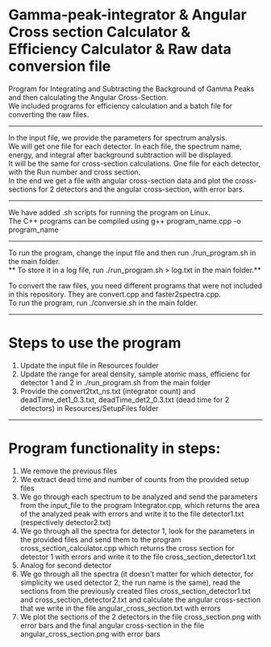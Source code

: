# Gamma-peak-integrator & Angular Cross section Calculator & Efficiency Calculator & Raw data conversion file
Program for Integrating and Subtracting the Background of Gamma Peaks and then calculating the Angular Cross-Section.  
We included programs for efficiency calculation and a batch file for converting the raw files.

----------------------------------------------------------------------------------------------------------------------------------------------------------------------------------------------------------------

In the input file, we provide the parameters for spectrum analysis.  
We will get one file for each detector. In each file, the spectrum name, energy, and integral after background subtraction will be displayed.  
It will be the same for cross-section calculations. One file for each detector, with the Run number and cross section.  
In the end we get a file with angular cross-section data and plot the cross-sections for 2 detectors and the angular cross-section, with error bars.  

----------------------------------------------------------------------------------------------------------------------------------------------------------------------------------------------------------------

We have added .sh scripts for running the program on Linux.  
The C++ programs can be compiled using g++ program_name.cpp -o program_name  

----------------------------------------------------------------------------------------------------------------------------------------------------------------------------------------------------------------

To run the program, change the input file and then run ./run_program.sh in the main folder.  
** To store it in a log file, run ./run_program.sh > log.txt in the main folder.**  

To convert the raw files, you need different programs that were not included in this repository. They are convert.cpp and faster2spectra.cpp.  
To run the program, run ./conversie.sh in the main folder.  

----------------------------------------------------------------------------------------------------------------------------------------------------------------------------------------------------------------

# Steps to use the program

1. Update the input file in Resources foulder
2. Update the range for areal density, sample atomic mass, efficienc for detector 1 and 2 in ./run_program.sh from the main folder
3. Provide the convert2txt_ns.txt (integrator count) and deadTime_det1_0.3.txt, deadTime_det2_0.3.txt (dead time for 2 detectors) in Resources/SetupFiles folder
   
----------------------------------------------------------------------------------------------------------------------------------------------------------------------------------------------------------------

# Program functionality in steps:

1. We remove the previous files
2. We extract dead time and number of counts from the provided setup files
3. We go through each spectrum to be analyzed and send the parameters from the input_file to the program Integrator.cpp, which returns the area of the analyzed peak with errors and write it to the file detector1.txt (respectively detector2.txt)
4. We go through all the spectra for detector 1, look for the parameters in the provided files and send them to the program cross_section_calculator.cpp which returns the cross section for detector 1 with errors and write it to the file cross_section_detector1.txt
5. Analog for second detector
6. We go through all the spectra (it doesn't matter for which detector, for simplicity we used detector 2, the run name is the same), read the sections from the previously created files cross_section_detector1.txt and cross_section_detector2.txt and calculate the angular cross-section that we write in the file angular_cross_section.txt with errors
7. We plot the sections of the 2 detectors in the file cross_section.png with error bars and the final angular cross-section in the file angular_cross_section.png with error bars
